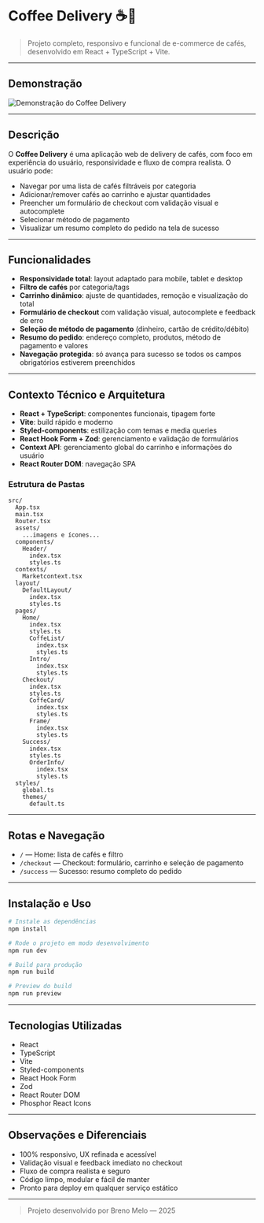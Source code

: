 # Coffee Delivery ☕🚚

> Projeto completo, responsivo e funcional de e-commerce de cafés, desenvolvido em React + TypeScript + Vite.

---

## Demonstração

![Demonstração do Coffee Delivery](src/assets/Demo/Video%20Screen1751761577535.gif)

---

## Descrição

O **Coffee Delivery** é uma aplicação web de delivery de cafés, com foco em experiência do usuário, responsividade e fluxo de compra realista. O usuário pode:
- Navegar por uma lista de cafés filtráveis por categoria
- Adicionar/remover cafés ao carrinho e ajustar quantidades
- Preencher um formulário de checkout com validação visual e autocomplete
- Selecionar método de pagamento
- Visualizar um resumo completo do pedido na tela de sucesso

---

## Funcionalidades
- **Responsividade total**: layout adaptado para mobile, tablet e desktop
- **Filtro de cafés** por categoria/tags
- **Carrinho dinâmico**: ajuste de quantidades, remoção e visualização do total
- **Formulário de checkout** com validação visual, autocomplete e feedback de erro
- **Seleção de método de pagamento** (dinheiro, cartão de crédito/débito)
- **Resumo do pedido**: endereço completo, produtos, método de pagamento e valores
- **Navegação protegida**: só avança para sucesso se todos os campos obrigatórios estiverem preenchidos

---

## Contexto Técnico e Arquitetura
- **React + TypeScript**: componentes funcionais, tipagem forte
- **Vite**: build rápido e moderno
- **Styled-components**: estilização com temas e media queries
- **React Hook Form + Zod**: gerenciamento e validação de formulários
- **Context API**: gerenciamento global do carrinho e informações do usuário
- **React Router DOM**: navegação SPA

### Estrutura de Pastas

```
src/
  App.tsx
  main.tsx
  Router.tsx
  assets/
    ...imagens e ícones...
  components/
    Header/
      index.tsx
      styles.ts
  contexts/
    Marketcontext.tsx
  layout/
    DefaultLayout/
      index.tsx
      styles.ts
  pages/
    Home/
      index.tsx
      styles.ts
      CoffeList/
        index.tsx
        styles.ts
      Intro/
        index.tsx
        styles.ts
    Checkout/
      index.tsx
      styles.ts
      CoffeCard/
        index.tsx
        styles.ts
      Frame/
        index.tsx
        styles.ts
    Success/
      index.tsx
      styles.ts
      OrderInfo/
        index.tsx
        styles.ts
  styles/
    global.ts
    themes/
      default.ts
```

---

## Rotas e Navegação
- `/` — Home: lista de cafés e filtro
- `/checkout` — Checkout: formulário, carrinho e seleção de pagamento
- `/success` — Sucesso: resumo completo do pedido

---

## Instalação e Uso

```bash
# Instale as dependências
npm install

# Rode o projeto em modo desenvolvimento
npm run dev

# Build para produção
npm run build

# Preview do build
npm run preview
```

---

## Tecnologias Utilizadas
- React
- TypeScript
- Vite
- Styled-components
- React Hook Form
- Zod
- React Router DOM
- Phosphor React Icons

---

## Observações e Diferenciais
- 100% responsivo, UX refinada e acessível
- Validação visual e feedback imediato no checkout
- Fluxo de compra realista e seguro
- Código limpo, modular e fácil de manter
- Pronto para deploy em qualquer serviço estático

---

> Projeto desenvolvido por Breno Melo — 2025
